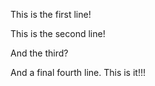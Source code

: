This is the first line!

This is the second line!

And the third?

And a final fourth line. This is it!!!

